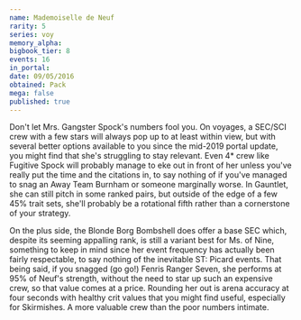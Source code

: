 ```yaml
---
name: Mademoiselle de Neuf
rarity: 5
series: voy
memory_alpha:
bigbook_tier: 8
events: 16
in_portal:
date: 09/05/2016
obtained: Pack
mega: false
published: true
---
```


Don't let Mrs. Gangster Spock's numbers fool you. On voyages, a SEC/SCI crew with a few stars will always pop up to at least within view, but with several better options available to you since the mid-2019 portal update, you might find that she's struggling to stay relevant. Even 4* crew like Fugitive Spock will probably manage to eke out in front of her unless you've really put the time and the citations in, to say nothing of if you've managed to snag an Away Team Burnham or someone marginally worse. In Gauntlet, she can still pitch in some ranked pairs, but outside of the edge of a few 45% trait sets, she'll probably be a rotational fifth rather than a cornerstone of your strategy.

On the plus side, the Blonde Borg Bombshell does offer a base SEC which, despite its seeming appalling rank, is still a variant best for Ms. of Nine, something to keep in mind since her event frequency has actually been fairly respectable, to say nothing of the inevitable ST: Picard events. That being said, if you snagged (go go!) Fenris Ranger Seven, she performs at 95% of Neuf's strength, without the need to star up such an expensive crew, so that value comes at a price. Rounding her out is arena accuracy at four seconds with healthy crit values that you might find useful, especially for Skirmishes. A more valuable crew than the poor numbers intimate.
